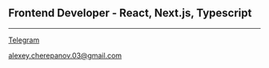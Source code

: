 ## Frontend Developer - React, Next.js, Typescript

 ---
 
 [ Telegram ](https://t.me/extroblade/)
 
 alexey.cherepanov.03@gmail.com
